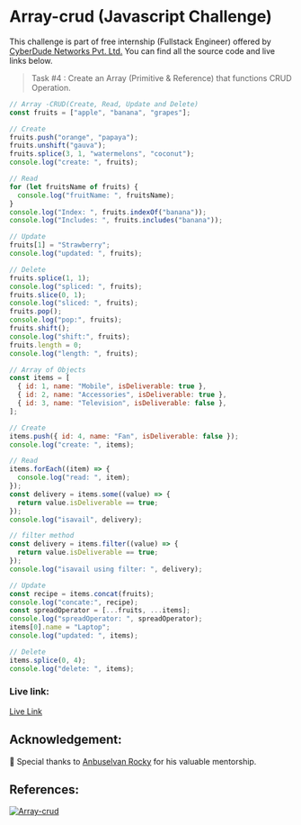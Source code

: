 # Array-crud (Javascript Challenge)

This challenge is part of free internship (Fullstack Engineer) offered by [CyberDude Networks Pvt. Ltd.](https://cyberdudenetworks.com) You can find all the source code and live links below.

> Task #4 : Create an Array (Primitive & Reference) that functions CRUD Operation.

```js
// Array -CRUD(Create, Read, Update and Delete)
const fruits = ["apple", "banana", "grapes"];

// Create
fruits.push("orange", "papaya");
fruits.unshift("gauva");
fruits.splice(3, 1, "watermelons", "coconut");
console.log("create: ", fruits);

// Read
for (let fruitsName of fruits) {
  console.log("fruitName: ", fruitsName);
}
console.log("Index: ", fruits.indexOf("banana"));
console.log("Includes: ", fruits.includes("banana"));

// Update
fruits[1] = "Strawberry";
console.log("updated: ", fruits);

// Delete
fruits.splice(1, 1);
console.log("spliced: ", fruits);
fruits.slice(0, 1);
console.log("sliced: ", fruits);
fruits.pop();
console.log("pop:", fruits);
fruits.shift();
console.log("shift:", fruits);
fruits.length = 0;
console.log("length: ", fruits);

// Array of Objects
const items = [
  { id: 1, name: "Mobile", isDeliverable: true },
  { id: 2, name: "Accessories", isDeliverable: true },
  { id: 3, name: "Television", isDeliverable: false },
];

// Create
items.push({ id: 4, name: "Fan", isDeliverable: false });
console.log("create: ", items);

// Read
items.forEach((item) => {
  console.log("read: ", item);
});
const delivery = items.some((value) => {
  return value.isDeliverable == true;
});
console.log("isavail", delivery);

// filter method
const delivery = items.filter((value) => {
  return value.isDeliverable == true;
});
console.log("isavail using filter: ", delivery);

// Update
const recipe = items.concat(fruits);
console.log("concate:", recipe);
const spreadOperator = [...fruits, ...items];
console.log("spreadOperator: ", spreadOperator);
items[0].name = "Laptop";
console.log("updated: ", items);

// Delete
items.splice(0, 4);
console.log("delete: ", items);
```

### Live link:

[Live Link](https://danielace1.github.io/cyberdude-challenges/javascript/04-array-crud/)

## Acknowledgement:

🎉 Special thanks to [Anbuselvan Rocky](https://github.com/anburocky3) for his valuable mentorship.

## References:

[![Array-crud](https://img.youtube.com/vi/Amu-MKgfkpk/0.jpg)](https://www.youtube.com/watch?v=Amu-MKgfkpk "Array-crud")
